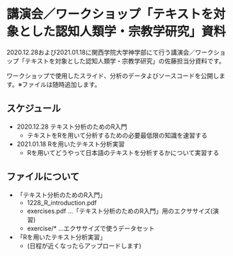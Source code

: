 # 講演会／ワークショップ「テキストを対象とした認知人類学・宗教学研究」資料

2020.12.28および2021.01.18に関西学院大学神学部にて行う講演会／ワークショップ「テキストを対象とした認知人類学・宗教学研究」の佐藤担当分資料です。

ワークショップで使用したスライド、分析のデータよびソースコードを公開します。※ファイルは随時追加します。


## スケジュール

+ 2020.12.28 テキスト分析のためのR入門
    + テキストをRを用いて分析するための必要最低限の知識を速習する
+ 2021.01.18 Rを用いたテキスト分析実習
    + Rを用いてどうやって日本語のテキストを分析するかについて実習する

## ファイルについて

+ 「テキスト分析のためのR入門」
    + 1228_R_introduction.pdf
    + exercises.pdf …「テキスト分析のためのR入門」用のエクササイズ(演習)
    + exercise/* ...エクササイズで使うデータセット
+ 「Rを用いたテキスト分析実習」
    + (日程が近くなったらアップロードします)


